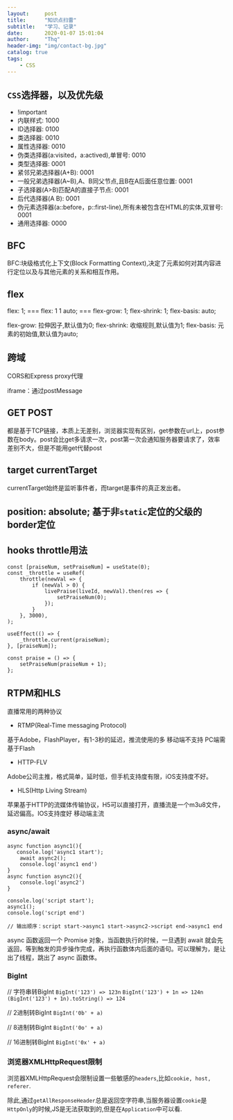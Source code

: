 ```yaml
---
layout:     post
title:      "知识点扫雷"
subtitle:   "学习、记录"
date:       2020-01-07 15:01:04
author:     "Thq" 
header-img: "img/contact-bg.jpg"
catalog: true
tags:
    - CSS
---
```


## `CSS`选择器，以及优先级

+ !important
+ 内联样式: 1000
+ ID选择器: 0100
+ 类选择器: 0010
+ 属性选择器: 0010
+ 伪类选择器(a:visited，a:actived),单冒号: 0010
+ 类型选择器: 0001
+ 紧邻兄弟选择器(A+B): 0001
+ 一般兄弟选择器(A~B),A、B同父节点,且B在A后面任意位置: 0001
+ 子选择器(A>B)匹配A的直接子节点: 0001
+ 后代选择器(A B): 0001
+ 伪元素选择器(a::before，p::first-line),所有未被包含在HTML的实体,双冒号: 0001
+ 通用选择器: 0000

## BFC

BFC:块级格式化上下文(Block Formatting Context),决定了元素如何对其内容进行定位以及与其他元素的关系和相互作用。

## flex

flex: 1; === flex: 1 1 auto; === flex-grow: 1; flex-shrink: 1; flex-basis: auto;

flex-grow: 拉伸因子,默认值为0; flex-shrink: 收缩规则,默认值为1; flex-basis: 元素的初始值,默认值为auto;

## 跨域

CORS和Express proxy代理

iframe：通过postMessage

## GET POST

都是基于TCP链接，本质上无差别，浏览器实现有区别，get参数在url上，post参数在body。post会比get多请求一次，post第一次会通知服务器要请求了，效率差别不大，但是不能用get代替post

## target currentTarget

currentTarget始终是监听事件者，而target是事件的真正发出者。

## position: absolute; 基于非`static`定位的父级的border定位

## hooks throttle用法

```JS
const [praiseNum, setPraiseNum] = useState(0);
const _throttle = useRef(
    throttle(newVal => {
        if (newVal > 0) {
            livePraise(liveId, newVal).then(res => {
                setPraiseNum(0);
            });
        }
    }, 3000),
);

useEffect(() => {
    _throttle.current(praiseNum);
}, [praiseNum]);

const praise = () => {
    setPraiseNum(praiseNum + 1);
};
```

## RTPM和HLS

直播常用的两种协议

+ RTMP(Real-Time messaging Protocol)

基于Adobe，FlashPlayer，有1-3秒的延迟，推流使用的多 移动端不支持 PC端需基于Flash

+ HTTP-FLV

Adobe公司主推，格式简单，延时低，但手机支持度有限，iOS支持度不好。

+ HLS(Http Living Stream)

苹果基于HTTP的流媒体传输协议，H5可以直接打开，直播流是一个m3u8文件，延迟偏高。IOS支持度好 移动端主流

### async/await

```JS
async function async1(){
   console.log('async1 start');
    await async2();
    console.log('async1 end')
}
async function async2(){
    console.log('async2')
}

console.log('script start');
async1();
console.log('script end')

// 输出顺序：script start->async1 start->async2->script end->async1 end
```

async 函数返回一个 Promise 对象，当函数执行的时候，一旦遇到 await 就会先返回，等到触发的异步操作完成，再执行函数体内后面的语句。可以理解为，是让出了线程，跳出了 async 函数体。

### BigInt

// 字符串转BigInt
`BigInt('123') => 123n`
`BigInt('123') + 1n => 124n`
`(BigInt('123') + 1n).toString() => 124`

// 2进制转BigInt
`BigInt('0b' + a)`

// 8进制转BigInt
`BigInt('0o' + a)`

// 16进制转BigInt
`BigInt('0x' + a)`

### 浏览器XMLHttpRequest限制

浏览器XMLHttpRequest会限制设置一些敏感的`headers`,比如`cookie, host, referer`.

除此,通过`getAllResponseHeader`总是返回空字符串,当服务器设置`cookie`是`HttpOnly`的时候,JS是无法获取到的,但是在`Application`中可以看.